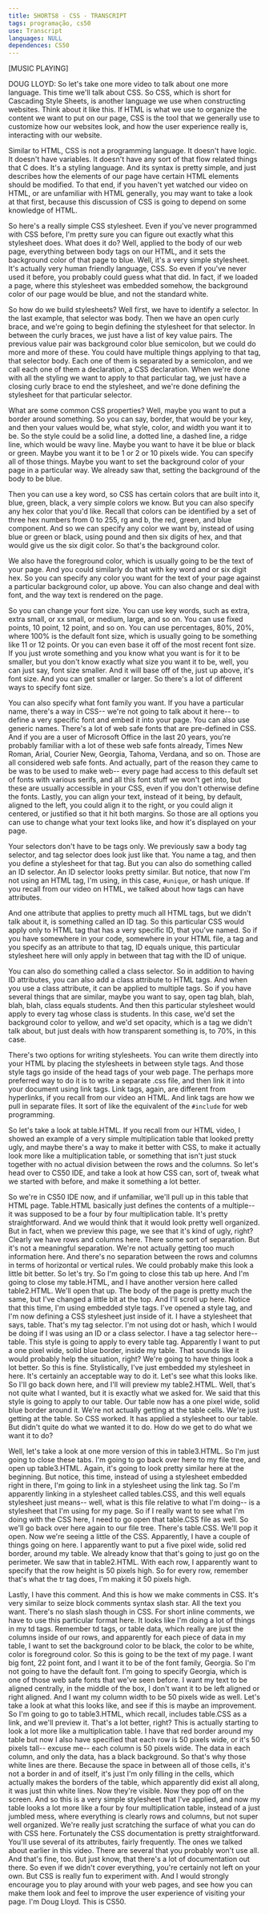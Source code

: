 ```yaml
---
title: SHORTS8 - CSS - TRANSCRIPT
tags: programação, cs50
use: Transcript
languages: NULL
dependences: CS50
---
```


[MUSIC PLAYING] 

DOUG LLOYD: So let's take one more video to talk about one more language. This time we'll talk about CSS. So CSS, which is short for Cascading Style Sheets, is another language we use when constructing websites. Think about it like this. If HTML is what we use to organize the content we want to put on our page, CSS is the tool that we generally use to customize how our websites look, and how the user experience really is, interacting with our website. 

Similar to HTML, CSS is not a programming language. It doesn't have logic. It doesn't have variables. It doesn't have any sort of that flow related things that C does. It's a styling language. And its syntax is pretty simple, and just describes how the elements of our page have certain HTML elements should be modified. To that end, if you haven't yet watched our video on HTML, or are unfamiliar with HTML generally, you may want to take a look at that first, because this discussion of CSS is going to depend on some knowledge of HTML. 

So here's a really simple CSS stylesheet. Even if you've never programmed with CSS before, I'm pretty sure you can figure out exactly what this stylesheet does. What does it do? Well, applied to the body of our web page, everything between body tags on our HTML, and it sets the background color of that page to blue. Well, it's a very simple stylesheet. It's actually very human friendly language, CSS. So even if you've never used it before, you probably could guess what that did. In fact, if we loaded a page, where this stylesheet was embedded somehow, the background color of our page would be blue, and not the standard white. 

So how do we build stylesheets? Well first, we have to identify a selector. In the last example, that selector was body. Then we have an open curly brace, and we're going to begin defining the stylesheet for that selector. In between the curly braces, we just have a list of key value pairs. The previous value pair was background color blue semicolon, but we could do more and more of these. You could have multiple things applying to that tag, that selector body. Each one of them is separated by a semicolon, and we call each one of them a declaration, a CSS declaration. When we're done with all the styling we want to apply to that particular tag, we just have a closing curly brace to end the stylesheet, and we're done defining the stylesheet for that particular selector. 

What are some common CSS properties? Well, maybe you want to put a border around something. So you can say, border, that would be your key, and then your values would be, what style, color, and width you want it to be. So the style could be a solid line, a dotted line, a dashed line, a ridge line, which would be wavy line. Maybe you want to have it be blue or black or green. Maybe you want it to be 1 or 2 or 10 pixels wide. You can specify all of those things. Maybe you want to set the background color of your page in a particular way. We already saw that, setting the background of the body to be blue. 

Then you can use a key word, so CSS has certain colors that are built into it, blue, green, black, a very simple colors we know. But you can also specify any hex color that you'd like. Recall that colors can be identified by a set of three hex numbers from 0 to 255, rg and b, the red, green, and blue component. And so we can specify any color we want by, instead of using blue or green or black, using pound and then six digits of hex, and that would give us the six digit color. So that's the background color. 

We also have the foreground color, which is usually going to be the text of your page. And you could similarly do that with key word and or six digit hex. So you can specify any color you want for the text of your page against a particular background color, up above. You can also change and deal with font, and the way text is rendered on the page. 

So you can change your font size. You can use key words, such as extra, extra small, or xx small, or medium, large, and so on. You can use fixed points, 10 point, 12 point, and so on. You can use percentages, 80%, 20%, where 100% is the default font size, which is usually going to be something like 11 or 12 points. Or you can even base it off of the most recent font size. If you just wrote something and you know what you want is for it to be smaller, but you don't know exactly what size you want it to be, well, you can just say, font size smaller. And it will base off of the, just up above, it's font size. And you can get smaller or larger. So there's a lot of different ways to specify font size. 

You can also specify what font family you want. If you have a particular name, there's a way in CSS-- we're not going to talk about it here-- to define a very specific font and embed it into your page. You can also use generic names. There's a lot of web safe fonts that are pre-defined in CSS. And if you are a user of Microsoft Office in the last 20 years, you're probably familiar with a lot of these web safe fonts already, Times New Roman, Arial, Courier New, Georgia, Tahoma, Verdana, and so on. Those are all considered web safe fonts. And actually, part of the reason they came to be was to be used to make web-- every page had access to this default set of fonts with various serifs, and all this font stuff we won't get into, but these are usually accessible in your CSS, even if you don't otherwise define the fonts. Lastly, you can align your text, instead of it being, by default, aligned to the left, you could align it to the right, or you could align it centered, or justified so that it hit both margins. So those are all options you can use to change what your text looks like, and how it's displayed on your page. 

Your selectors don't have to be tags only. We previously saw a body tag selector, and tag selector does look just like that. You name a tag, and then you define a stylesheet for that tag. But you can also do something called an ID selector. An ID selector looks pretty similar. But notice, that now I'm not using an HTML tag, I'm using, in this case, `#unique`, or hash unique. If you recall from our video on HTML, we talked about how tags can have attributes. 

And one attribute that applies to pretty much all HTML tags, but we didn't talk about it, is something called an ID tag. So this particular CSS would apply only to HTML tag that has a very specific ID, that you've named. So if you have somewhere in your code, somewhere in your HTML file, a tag and you specify as an attribute to that tag, ID equals unique, this particular stylesheet here will only apply in between that tag with the ID of unique. 

You can also do something called a class selector. So in addition to having ID attributes, you can also add a class attribute to HTML tags. And when you use a class attribute, it can be applied to multiple tags. So if you have several things that are similar, maybe you want to say, open tag blah, blah, blah, blah, class equals students. And then this particular stylesheet would apply to every tag whose class is students. In this case, we'd set the background color to yellow, and we'd set opacity, which is a tag we didn't talk about, but just deals with how transparent something is, to 70%, in this case. 

There's two options for writing stylesheets. You can write them directly into your HTML by placing the stylesheets in between style tags. And those style tags go inside of the head tags of your web page. The perhaps more preferred way to do it is to write a separate .css file, and then link it into your document using link tags. Link tags, again, are different from hyperlinks, if you recall from our video an HTML. And link tags are how we pull in separate files. It sort of like the equivalent of the `#include` for web programming. 

So let's take a look at table.HTML. If you recall from our HTML video, I showed an example of a very simple multiplication table that looked pretty ugly, and maybe there's a way to make it better with CSS, to make it actually look more like a multiplication table, or something that isn't just stuck together with no actual division between the rows and the columns. So let's head over to CS50 IDE, and take a look at how CSS can, sort of, tweak what we started with before, and make it something a lot better. 

So we're in CS50 IDE now, and if unfamiliar, we'll pull up in this table that HTML page. Table.HTML basically just defines the contents of a multiple-- it was supposed to be a four by four multiplication table. It's pretty straightforward. And we would think that it would look pretty well organized. But in fact, when we preview this page, we see that it's kind of ugly, right? Clearly we have rows and columns here. There some sort of separation. But it's not a meaningful separation. We're not actually getting too much information here. And there's no separation between the rows and columns in terms of horizontal or vertical rules. We could probably make this look a little bit better. So let's try. So I'm going to close this tab up here. And I'm going to close my table.HTML, and I have another version here called table2.HTML. We'll open that up. The body of the page is pretty much the same, but I've changed a little bit at the top. And I'll scroll up here. Notice that this time, I'm using embedded style tags. I've opened a style tag, and I'm now defining a CSS stylesheet just inside of it. I have a stylesheet that says, table. That's my tag selector. I'm not using dot or hash, which I would be doing if I was using an ID or a class selector. I have a tag selector here-- table. This style is going to apply to every table tag. Apparently I want to put a one pixel wide, solid blue border, inside my table. That sounds like it would probably help the situation, right? We're going to have things look a lot better. So this is fine. Stylistically, I've just embedded my stylesheet in here. It's certainly an acceptable way to do it. Let's see what this looks like. So I'll go back down here, and I'll will preview my table2.HTML. Well, that's not quite what I wanted, but it is exactly what we asked for. We said that this style is going to apply to our table. Our table now has a one pixel wide, solid blue border around it. We're not actually getting at the table cells. We're just getting at the table. So CSS worked. It has applied a stylesheet to our table. But didn't quite do what we wanted it to do. How do we get to do what we want it to do? 

Well, let's take a look at one more version of this in table3.HTML. So I'm just going to close these tabs. I'm going to go back over here to my file tree, and open up table3.HTML. Again, it's going to look pretty similar here at the beginning. But notice, this time, instead of using a stylesheet embedded right in there, I'm going to link in a stylesheet using the link tag. So I'm apparently linking in a stylesheet called tables.CSS, and this well equals stylesheet just means-- well, what is this file relative to what I'm doing-- is a stylesheet that I'm using for my page. So if I really want to see what I'm doing with the CSS here, I need to go open that table.CSS file as well. So we'll go back over here again to our file tree. There's table.CSS. We'll pop it open. Now we're seeing a little of the CSS. Apparently, I have a couple of things going on here. I apparently want to put a five pixel wide, solid red border, around my table. We already know that that's going to just go on the perimeter. We saw that in table2.HTML. With each row, I apparently want to specify that the row height is 50 pixels high. So for every row, remember that's what the tr tag does, I'm making it 50 pixels high. 

Lastly, I have this comment. And this is how we make comments in CSS. It's very similar to seize block comments syntax slash star. All the text you want. There's no slash slash though in CSS. For short inline comments, we have to use this particular format here. It looks like I'm doing a lot of things in my td tags. Remember td tags, or table data, which really are just the columns inside of our rows, and apparently for each piece of data in my table, I want to set the background color to be black, the color to be white, color is foreground color. So this is going to be the text of my page. I want big font, 22 point font, and I want it to be of the font family, Georgia. So I'm not going to have the default font. I'm going to specify Georgia, which is one of those web safe fonts that we've seen before. I want my text to be aligned centrally, in the middle of the box, I don't want it to be left aligned or right aligned. And I want my column width to be 50 pixels wide as well. Let's take a look at what this looks like, and see if this is maybe an improvement. So I'm going to go to table3.HTML, which recall, includes table.CSS as a link, and we'll preview it. That's a lot better, right? This is actually starting to look a lot more like a multiplication table. I have that red border around my table but now I also have specified that each row is 50 pixels wide, or it's 50 pixels tall-- excuse me-- each column is 50 pixels wide. The data in each column, and only the data, has a black background. So that's why those white lines are there. Because the space in between all of those cells, it's not a border in and of itself, it's just I'm only filling in the cells, which actually makes the borders of the table, which apparently did exist all along, it was just thin white lines. Now they're visible. Now they pop off on the screen. And so this is a very simple stylesheet that I've applied, and now my table looks a lot more like a four by four multiplication table, instead of a just jumbled mess, where everything is clearly rows and columns, but not super well organized. We're really just scratching the surface of what you can do with CSS here. Fortunately the CSS documentation is pretty straightforward. You'll use several of its attributes, fairly frequently. The ones we talked about earlier in this video. There are several that you probably won't use all. And that's fine, too. But just know, that there's a lot of documentation out there. So even if we didn't cover everything, you're certainly not left on your own. But CSS is really fun to experiment with. And I would strongly encourage you to play around with your web pages, and see how you can make them look and feel to improve the user experience of visiting your page. I'm Doug Lloyd. This is CS50. 